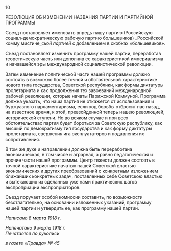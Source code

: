 10

РЕЗОЛЮЦИЯ ОБ ИЗМЕНЕНИИ НАЗВАНИЯ ПАРТИИ И ПАРТИЙНОЙ ПРОГРАММЫ

Съезд постановляет именовать впредь нашу партию (Российскую социал-демократическую рабочую партию большевиков) _Российской комму мистиче­__ской партией_ с добавлением в скобках «большевиков».

Съезд постановляет изменить программу нашей партии, переработав теоретическую часть или дополнив ее характеристикой империализма и начавшейся эры международ­ной социалистической революции.

Затем изменение политической части нашей программы должно состоять в возмож­но более точной и обстоятельной характеристике нового типа государства, Советской республики, как формы диктатуры пролетариата и как продолжения тех завоеваний международной рабочей революции, которые начаты Парижской Коммуной. Програм­ма должна указать, что наша партия не откажется от использования и буржуазного пар­ламентаризма, если ход борьбы отбросит нас назад, на известное время, к этой, пре­взойденной теперь нашею революцией, исторической ступени. Но во всяком случае и при всех обстоятельствах партия будет бороться за Советскую республику, как высший по демократизму тип государства и как форму диктатуры пролетариата, свержения ига эксплуататоров и подавления их сопротивления.

В том же духе и направлении должна быть переработана экономическая, в том числе и аграрная, а равно педагогическая и прочие части нашей программы. Центр тяжести должен состоять в точной характеристике начатых нашей Советской властью экономических и других преобразований с конкретным изложением ближайших конкретных задач, поставлен­ных себе Советскою властью и вытекающих из сделанных уже нами практических ша­гов экспроприации экспроприаторов.

Съезд поручает особой комиссии составить, по возможности безотлагательно, на ос­новании изложенных указаний, программу нашей партии и утвердить ее, как програм­му нашей партии.

_Написано 8 марта 1918 г._

_Напечатано 9 марта 1918 г.                                                              Печатается по рукописи_

_в газете «Правда» № 45_